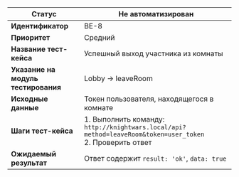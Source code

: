 | **Статус** | Не автоматизирован |
|------------|-------------------|
| **Идентификатор** | BE-8 |
| **Приоритет** | Средний |
| **Название тест-кейса** | Успешный выход участника из комнаты |
| **Указание на модуль тестирования** | Lobby → leaveRoom |
| **Исходные данные** | Токен пользователя, находящегося в комнате |
| **Шаги тест-кейса** | 1. Выполнить команду: `http://knightwars.local/api?method=leaveRoom&token=user_token`<br>2. Проверить ответ |
| **Ожидаемый результат** | Ответ содержит `result: 'ok'`, `data: true` |